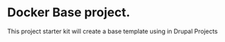 # Docker Base project.

This project starter kit will create a base template using in Drupal Projects


